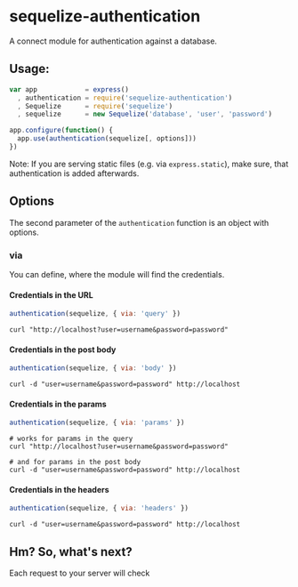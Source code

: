 # sequelize-authentication

A connect module for authentication against a database.

## Usage:

```js
var app            = express()
  , authentication = require('sequelize-authentication')
  , Sequelize      = require('sequelize')
  , sequelize      = new Sequelize('database', 'user', 'password')

app.configure(function() {
  app.use(authentication(sequelize[, options]))
})
```

Note: If you are serving static files (e.g. via `express.static`), make sure, that authentication is added afterwards.

## Options

The second parameter of the `authentication` function is an object with options.

### via

You can define, where the module will find the credentials.

#### Credentials in the URL

```js
authentication(sequelize, { via: 'query' })
```

```console
curl "http://localhost?user=username&password=password"
```

#### Credentials in the post body

```js
authentication(sequelize, { via: 'body' })
```

```console
curl -d "user=username&password=password" http://localhost
```

#### Credentials in the params

```js
authentication(sequelize, { via: 'params' })
```

```console
# works for params in the query
curl "http://localhost?user=username&password=password"

# and for params in the post body
curl -d "user=username&password=password" http://localhost
```

#### Credentials in the headers

```js
authentication(sequelize, { via: 'headers' })
```

```console
curl -d "user=username&password=password" http://localhost
```

## Hm? So, what's next?

Each request to your server will check
